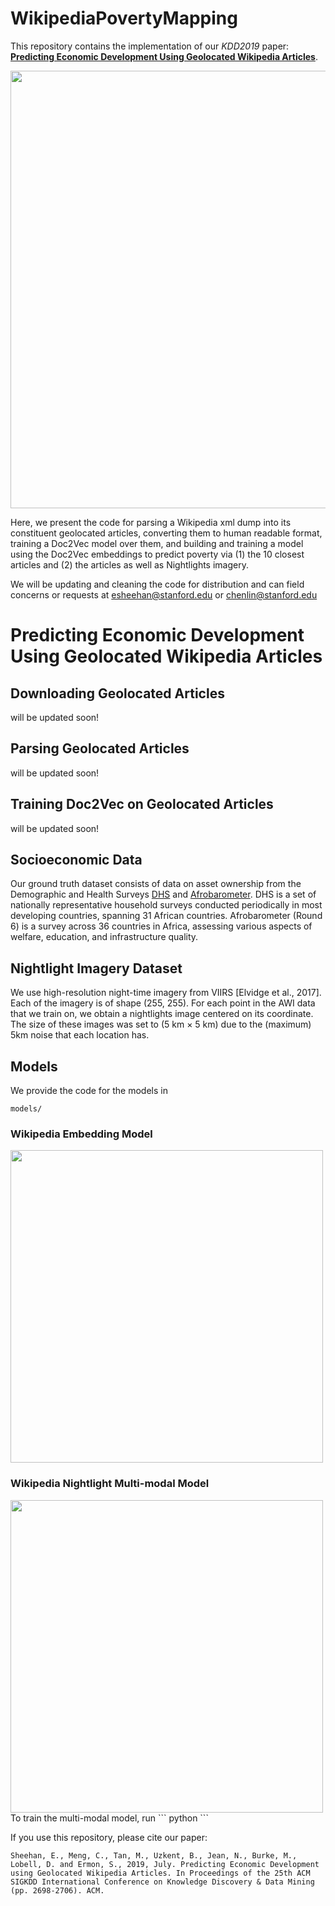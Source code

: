 # WikipediaPovertyMapping
This repository contains the implementation of our _KDD2019_ paper: [__Predicting Economic Development Using Geolocated Wikipedia Articles__](https://dl.acm.org/citation.cfm?doid=3292500.3330784).

<p align="center">
<img src="https://github.com/ermongroup/WikipediaPovertyMapping/blob/master/images/global_wiki.png" width="700"/>
</p>

Here, we present the code for parsing a Wikipedia xml dump into its constituent geolocated articles,
converting them to human readable format, training a Doc2Vec model over them, and building and training
a model using the Doc2Vec embeddings to predict poverty via (1) the 10 closest articles and (2) the articles
as well as Nightlights imagery.


We will be updating and cleaning the code for distribution and can field concerns or requests at esheehan@stanford.edu or chenlin@stanford.edu

# Predicting Economic Development Using Geolocated Wikipedia Articles

## Downloading Geolocated Articles
will be updated soon!

## Parsing Geolocated Articles
will be updated soon!

## Training Doc2Vec on Geolocated Articles
will be updated soon!

## Socioeconomic Data
Our ground truth dataset consists of data on asset ownership from the Demographic and Health Surveys [DHS](https://www.dhsprogram.com/) and [Afrobarometer](http://http://afrobarometer.org). DHS is a set of nationally representative household surveys conducted periodically in
most developing countries, spanning 31 African countries. Afrobarometer (Round 6) is a survey across 36 countries in
Africa, assessing various aspects of welfare, education, and infrastructure quality.

## Nightlight Imagery Dataset
We use high-resolution night-time imagery from VIIRS [Elvidge et al., 2017]. Each of the imagery is of shape (255, 255). For each point in the AWI data that we train on, we obtain a nightlights image centered on its coordinate. The size of these
images was set to (5 km × 5 km) due to the (maximum) 5km noise that each location has. 

## Models
We provide the code for the models in
```
models/
```
### Wikipedia Embedding Model
<img src="https://github.com/ermongroup/WikipediaPovertyMapping/blob/master/images/Wikipedia_Embedding_Model.png" width="500"/>

### Wikipedia Nightlight Multi-modal Model
<img src="https://github.com/ermongroup/WikipediaPovertyMapping/blob/master/images/Multi-modal_Architecture.png" width="500"/>
To train the multi-modal model, run
```
python 
```

If you use this repository, please cite our paper:

	Sheehan, E., Meng, C., Tan, M., Uzkent, B., Jean, N., Burke, M., Lobell, D. and Ermon, S., 2019, July. Predicting Economic Development using Geolocated Wikipedia Articles. In Proceedings of the 25th ACM SIGKDD International Conference on Knowledge Discovery & Data Mining (pp. 2698-2706). ACM.

